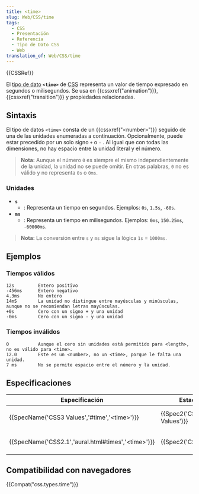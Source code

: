 ```yaml
---
title: <time>
slug: Web/CSS/time
tags:
  - CSS
  - Presentación
  - Referencia
  - Tipo de Dato CSS
  - Web
translation_of: Web/CSS/time
---
```

{{CSSRef}}

El [tipo de dato](/es/docs/Web/CSS/CSS_Types) **`<time>`** de [CSS](/es/docs/Web/CSS) representa un valor de tiempo expresado en segundos o milisegundos. Se usa en {{cssxref("animation")}}, {{cssxref("transition")}} y propiedades relacionadas.

## Sintaxis

El tipo de datos `<time>` consta de un {{cssxref("&lt;number&gt;")}} seguido de una de las unidades enumeradas a continuación. Opcionalmente, puede estar precedido por un solo signo `+` o `-` . Al igual que con todas las dimensiones, no hay espacio entre la unidad literal y el número.

> **Nota:** Aunque el número `0` es siempre el mismo independientemente de la unidad, la unidad no se puede omitir. En otras palabras, `0` no es válido y no representa `0s` o `0ms`.

### Unidades

- **`s`**
  - : Representa un tiempo en segundos. Ejemplos: `0s`, `1.5s`, `-60s`.
- **`ms`**
  - : Representa un tiempo en milisegundos. Ejemplos: `0ms`, `150.25ms`, `-60000ms`.

> **Nota:** La conversión entre `s` y `ms` sigue la lógica `1s` = `1000ms`.

## Ejemplos

### Tiempos válidos

```
12s         Entero positivo
-456ms      Entero negativo
4.3ms       No entero
14mS        La unidad no distingue entre mayúsculas y minúsculas, aunque no se recomiendan letras mayúsculas.
+0s         Cero con un signo + y una unidad
-0ms        Cero con un signo - y una unidad
```

### Tiempos inválidos

```plain example-bad
0           Aunque el cero sin unidades está permitido para <length>, no es válido para <time>.
12.0        Este es un <number>, no un <time>, porque le falta una unidad.
7 ms        No se permite espacio entre el número y la unidad.
```

## Especificaciones

| Especificación                                                               | Estado                           | Comentario                          |
| ---------------------------------------------------------------------------- | -------------------------------- | ----------------------------------- |
| {{SpecName('CSS3 Values','#time','&lt;time&gt;')}}         | {{Spec2('CSS3 Values')}} | Definición normativa de `s` y `ms`. |
| {{SpecName('CSS2.1','aural.html#times','&lt;time&gt;')}} | {{Spec2('CSS2.1')}}         | Definición informal de `s` y `ms`.  |

## Compatibilidad con navegadores

{{Compat("css.types.time")}}
